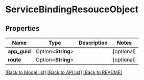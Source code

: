# ServiceBindingResouceObject

## Properties

Name | Type | Description | Notes
------------ | ------------- | ------------- | -------------
**app_guid** | Option<**String**> |  | [optional]
**route** | Option<**String**> |  | [optional]

[[Back to Model list]](../README.md#documentation-for-models) [[Back to API list]](../README.md#documentation-for-api-endpoints) [[Back to README]](../README.md)


